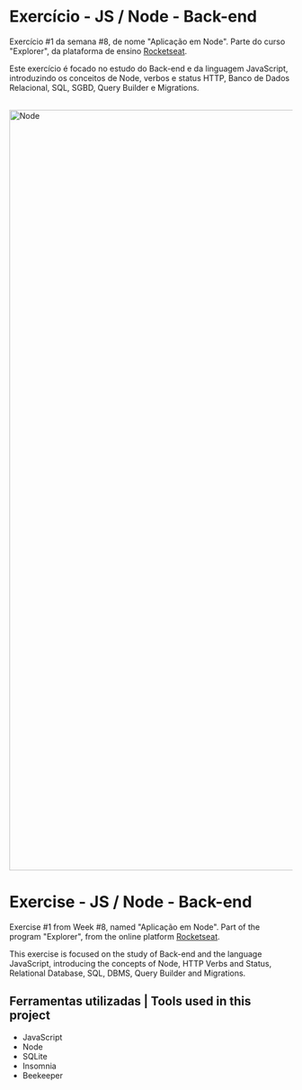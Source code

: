 # Exercício - JS / Node - Back-end

Exercício #1 da semana #8, de nome "Aplicação em Node". Parte do curso "Explorer", da plataforma de ensino [Rocketseat](https://rocketseat.com.br/).

Este exercício é focado no estudo do Back-end e da linguagem JavaScript, 
introduzindo os conceitos de Node, verbos e status HTTP, Banco de Dados Relacional, SQL, SGBD, Query Builder e Migrations.

<br>
  <img width="1200" height="1352" alt="Node" src="https://github.com/user-attachments/assets/27b5c7d2-deb3-4228-859f-49da7529ad97" />
<br>

# Exercise - JS / Node - Back-end

Exercise #1 from Week #8, named "Aplicação em Node". Part of the program "Explorer", from the online platform [Rocketseat](https://rocketseat.com.br/).

This exercise is focused on the study of Back-end and the language JavaScript,
introducing the concepts of Node, HTTP Verbs and Status, Relational Database, SQL, DBMS, Query Builder and Migrations.


## Ferramentas utilizadas | Tools used in this project

- JavaScript
- Node
- SQLite
- Insomnia
- Beekeeper
